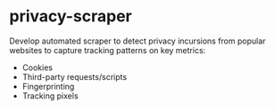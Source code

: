# privacy-scraper
Develop automated scraper to detect privacy incursions from popular websites to capture tracking patterns on key metrics: 
- Cookies
- Third-party requests/scripts
- Fingerprinting
- Tracking pixels
